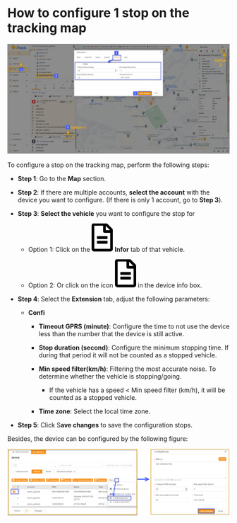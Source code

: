 
# How to configure 1 stop on the tracking map

 <span style="display:block;text-align:left">![Manage device ](/docs/assets/images/web-interface/faq/configure-stops-1.jpg)

To configure a stop on the tracking map, perform the following steps:

- **Step 1**: Go to the **Map** section.

- **Step 2**: If there are multiple accounts, **select the account** with the device you want to configure. (If there is only 1 account, go to **Step 3**).

- **Step 3**: **Select the vehicle** you want to configure the stop for

  - Option 1: Click on the <span class="icon-left svg-filter-info">![Ok](/docs/assets/images/web-interface/icon/SVG/file-alt.svg) **Infor** tab of that vehicle. 

  - Option 2: Or click on the icon <span class="icon-left svg-filter-info">![Ok](/docs/assets/images/web-interface/icon/SVG/file-alt.svg)  in the device info box.

- **Step 4**: Select the **Extension** tab, adjust the following parameters:
  * **Confi**

    * **Timeout GPRS (minute)**: Configure the time to not use the device less than the number that the device is still active.

    * **Stop duration (second)**: Configure the minimum stopping time. If during that period it will not be counted as a stopped vehicle.

    *  **Min speed filter(km/h)**: Filtering the most accurate noise. To determine whether the vehicle is stopping/going.
       *  If the vehicle has a speed < Min speed filter (km/h), it will be counted as a stopped vehicle.

    * **Time zone**: Select the local time zone.


- **Step 5**: Click S**ave changes** to save the configuration stops.

Besides, the device can be configured by the following figure:

  <span style="display:block;text-align:left">![active device ](/docs/assets/images/web-english/device/extension-device-2.png)